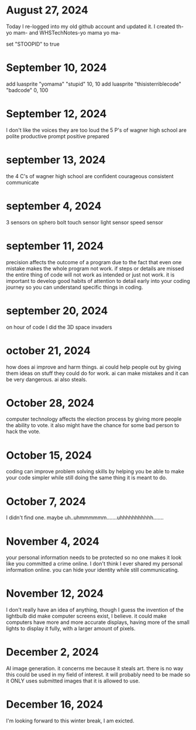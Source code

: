 # August 27, 2024
Today I re-logged into my old github account and updated it. I created th- yo mam- and WHSTechNotes-yo mama yo ma-


set "STOOPID" to true

# September 10, 2024
  add luasprite "yomama" "stupid" 10, 10
  add luasprite "thisisterriblecode" "badcode" 0, 100

# September 12, 2024
  I don't like the voices
  they are too loud
  the 5 P's of wagner high school are
  polite
  productive
  prompt
  positive
  prepared


# september 13, 2024
  the 4 C's of wagner high school are
  confident
  courageous
  consistent
  communicate
  
# september 4, 2024
  3 sensors on sphero bolt
  touch sensor
  light sensor
  speed sensor

# september 11, 2024
  precision affects the outcome of a program due to the fact that even one mistake makes the whole program not work. if steps or details are missed the entire thing of code will not work as intended or just not work. it is important to develop good habits of attention to detail early into your coding journey so you can understand specific things in coding.

# september 20, 2024
  on hour of code I did the 3D space invaders

# october 21, 2024
  how does ai improve and harm things.
  ai could help people out by giving them ideas on stuff they could do for work. ai can make mistakes and it can be very dangerous. ai also steals.

# October 28, 2024
  computer technology affects the election process by giving more people the ability to vote. it also might have the chance for some bad person to hack the vote.

  
# October 15, 2024
  coding can improve problem solving skills by helping you be able to make your code simpler while still doing the same thing it is meant to do. 

# October 7, 2024
  I didn't find one. maybe uh..uhmmmmmm.......uhhhhhhhhhhh.......

# November 4, 2024
  your personal information needs to be protected so no one makes it look like you committed a crime online. I don't think I ever shared my personal information online. you can hide your identity while still communicating.

# November 12, 2024
  I don't really have an idea of anything, though I guess the invention of the lightbulb did make computer screens exist, I believe. it could make computers have more and more accurate displays, having more of the small lights to display it fully, with a larger amount of pixels.

# December 2, 2024
  AI image generation.
  it concerns me because it steals art.
  there is no way this could be used in my field of interest.
  it will probably need to be made so it ONLY uses submitted images that it is allowed to use.

# December 16, 2024
  I'm looking forward to this winter break, I am exicted.
  
